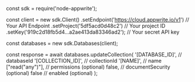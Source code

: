 const sdk = require('node-appwrite');

const client = new sdk.Client()
    .setEndpoint('https://cloud.appwrite.io/v1') // Your API Endpoint
    .setProject('5df5acd0d48c2') // Your project ID
    .setKey('919c2d18fb5d4...a2ae413da83346ad2'); // Your secret API key

const databases = new sdk.Databases(client);

const response = await databases.updateCollection(
    '[DATABASE_ID]', // databaseId
    '[COLLECTION_ID]', // collectionId
    '[NAME]', // name
    ["read("any")"], // permissions (optional)
    false, // documentSecurity (optional)
    false // enabled (optional)
);
